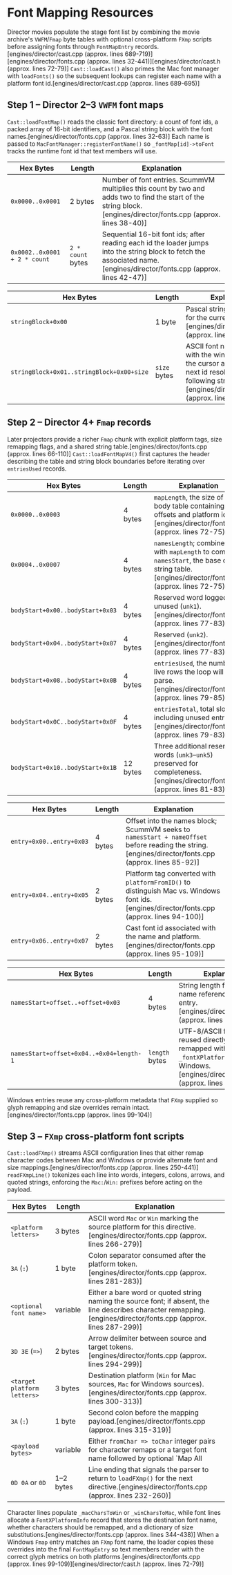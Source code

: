 # Font Mapping Resources

Director movies populate the stage font list by combining the movie archive's `VWFM`/`Fmap` byte tables with optional cross-platform `FXmp` scripts before assigning fonts through `FontMapEntry` records.[engines/director/cast.cpp (approx. lines 689-719)][engines/director/fonts.cpp (approx. lines 32-441)][engines/director/cast.h (approx. lines 72-79)] `Cast::loadCast()` also primes the Mac font manager with `loadFonts()` so the subsequent lookups can register each name with a platform font id.[engines/director/cast.cpp (approx. lines 689-695)]

## Step 1 – Director 2–3 `VWFM` font maps

`Cast::loadFontMap()` reads the classic font directory: a count of font ids, a packed array of 16-bit identifiers, and a Pascal string block with the font names.[engines/director/fonts.cpp (approx. lines 32-63)] Each name is passed to `MacFontManager::registerFontName()` so `_fontMap[id]->toFont` tracks the runtime font id that text members will use.

| Hex Bytes | Length | Explanation |
| --- | --- | --- |
| `0x0000..0x0001` | 2 bytes | Number of font entries. ScummVM multiplies this count by two and adds two to find the start of the string block.[engines/director/fonts.cpp (approx. lines 38-40)] |
| `0x0002..0x0001 + 2 * count` | `2 * count` bytes | Sequential 16-bit font ids; after reading each id the loader jumps into the string block to fetch the associated name.[engines/director/fonts.cpp (approx. lines 42-47)] |

| Hex Bytes | Length | Explanation |
| --- | --- | --- |
| `stringBlock+0x00` | 1 byte | Pascal string length (`size`) for the current font name.[engines/director/fonts.cpp (approx. lines 48-52)] |
| `stringBlock+0x01..stringBlock+0x00+size` | `size` bytes | ASCII font name registered with the window manager; the cursor advances so the next id resolves to the following string.[engines/director/fonts.cpp (approx. lines 51-62)] |

## Step 2 – Director 4+ `Fmap` records

Later projectors provide a richer `Fmap` chunk with explicit platform tags, size remapping flags, and a shared string table.[engines/director/fonts.cpp (approx. lines 66-110)] `Cast::loadFontMapV4()` first captures the header describing the table and string block boundaries before iterating over `entriesUsed` records.

| Hex Bytes | Length | Explanation |
| --- | --- | --- |
| `0x0000..0x0003` | 4 bytes | `mapLength`, the size of the body table containing offsets and platform ids.[engines/director/fonts.cpp (approx. lines 72-75)] |
| `0x0004..0x0007` | 4 bytes | `namesLength`; combined with `mapLength` to compute `namesStart`, the base of the string table.[engines/director/fonts.cpp (approx. lines 72-75)] |
| `bodyStart+0x00..bodyStart+0x03` | 4 bytes | Reserved word logged but unused (`unk1`).[engines/director/fonts.cpp (approx. lines 77-83)] |
| `bodyStart+0x04..bodyStart+0x07` | 4 bytes | Reserved (`unk2`).[engines/director/fonts.cpp (approx. lines 77-83)] |
| `bodyStart+0x08..bodyStart+0x0B` | 4 bytes | `entriesUsed`, the number of live rows the loop will parse.[engines/director/fonts.cpp (approx. lines 79-85)] |
| `bodyStart+0x0C..bodyStart+0x0F` | 4 bytes | `entriesTotal`, total slots including unused entries.[engines/director/fonts.cpp (approx. lines 79-83)] |
| `bodyStart+0x10..bodyStart+0x1B` | 12 bytes | Three additional reserved words (`unk3`–`unk5`) preserved for completeness.[engines/director/fonts.cpp (approx. lines 81-83)] |

| Hex Bytes | Length | Explanation |
| --- | --- | --- |
| `entry+0x00..entry+0x03` | 4 bytes | Offset into the names block; ScummVM seeks to `namesStart + nameOffset` before reading the string.[engines/director/fonts.cpp (approx. lines 85-92)] |
| `entry+0x04..entry+0x05` | 2 bytes | Platform tag converted with `platformFromID()` to distinguish Mac vs. Windows font ids.[engines/director/fonts.cpp (approx. lines 94-100)] |
| `entry+0x06..entry+0x07` | 2 bytes | Cast font id associated with the name and platform.[engines/director/fonts.cpp (approx. lines 95-109)] |

| Hex Bytes | Length | Explanation |
| --- | --- | --- |
| `namesStart+offset..+offset+0x03` | 4 bytes | String length for the font name referenced by the entry.[engines/director/fonts.cpp (approx. lines 88-92)] |
| `namesStart+offset+0x04..+0x04+length-1` | `length` bytes | UTF-8/ASCII font name; reused directly on Mac or remapped with `_fontXPlatformMap` on Windows.[engines/director/fonts.cpp (approx. lines 88-107)] |

Windows entries reuse any cross-platform metadata that `FXmp` supplied so glyph remapping and size overrides remain intact.[engines/director/fonts.cpp (approx. lines 99-104)]

## Step 3 – `FXmp` cross-platform font scripts

`Cast::loadFXmp()` streams ASCII configuration lines that either remap character codes between Mac and Windows or provide alternate font and size mappings.[engines/director/fonts.cpp (approx. lines 250-441)] `readFXmpLine()` tokenizes each line into words, integers, colons, arrows, and quoted strings, enforcing the `Mac:`/`Win:` prefixes before acting on the payload.

| Hex Bytes | Length | Explanation |
| --- | --- | --- |
| `<platform letters>` | 3 bytes | ASCII word `Mac` or `Win` marking the source platform for this directive.[engines/director/fonts.cpp (approx. lines 266-279)] |
| `3A` (`:`) | 1 byte | Colon separator consumed after the platform token.[engines/director/fonts.cpp (approx. lines 281-283)] |
| `<optional font name>` | variable | Either a bare word or quoted string naming the source font; if absent, the line describes character remapping.[engines/director/fonts.cpp (approx. lines 287-299)] |
| `3D 3E` (`=>`) | 2 bytes | Arrow delimiter between source and target tokens.[engines/director/fonts.cpp (approx. lines 294-299)] |
| `<target platform letters>` | 3 bytes | Destination platform (`Win` for Mac sources, `Mac` for Windows sources).[engines/director/fonts.cpp (approx. lines 300-313)] |
| `3A` (`:`) | 1 byte | Second colon before the mapping payload.[engines/director/fonts.cpp (approx. lines 315-319)] |
| `<payload bytes>` | variable | Either `fromChar => toChar` integer pairs for character remaps or a target font name followed by optional `Map All|None` and size translation pairs.[engines/director/fonts.cpp (approx. lines 321-418)] |
| `0D 0A` or `0D` | 1–2 bytes | Line ending that signals the parser to return to `loadFXmp()` for the next directive.[engines/director/fonts.cpp (approx. lines 232-260)] |

Character lines populate `_macCharsToWin` or `_winCharsToMac`, while font lines allocate a `FontXPlatformInfo` record that stores the destination font name, whether characters should be remapped, and a dictionary of size substitutions.[engines/director/fonts.cpp (approx. lines 344-438)] When a Windows `Fmap` entry matches an `FXmp` font name, the loader copies these overrides into the final `FontMapEntry` so text members render with the correct glyph metrics on both platforms.[engines/director/fonts.cpp (approx. lines 99-109)][engines/director/cast.h (approx. lines 72-79)]
